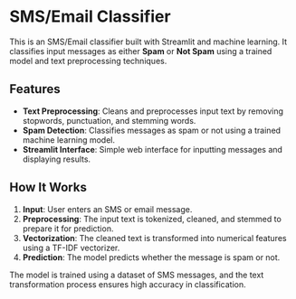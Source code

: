 # SMS/Email Classifier

This is an SMS/Email classifier built with Streamlit and machine learning. It classifies input messages as either **Spam** or **Not Spam** using a trained model and text preprocessing techniques.

## Features
- **Text Preprocessing**: Cleans and preprocesses input text by removing stopwords, punctuation, and stemming words.
- **Spam Detection**: Classifies messages as spam or not using a trained machine learning model.
- **Streamlit Interface**: Simple web interface for inputting messages and displaying results.

## How It Works
1. **Input**: User enters an SMS or email message.
2. **Preprocessing**: The input text is tokenized, cleaned, and stemmed to prepare it for prediction.
3. **Vectorization**: The cleaned text is transformed into numerical features using a TF-IDF vectorizer.
4. **Prediction**: The model predicts whether the message is spam or not.

The model is trained using a dataset of SMS messages, and the text transformation process ensures high accuracy in classification.
